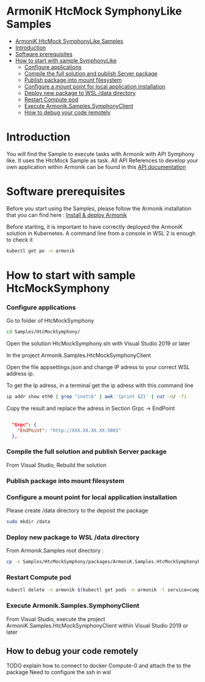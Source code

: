 # ArmoniK HtcMock SymphonyLike Samples
- [ArmoniK HtcMock SymphonyLike Samples](#armonik-htcmock-symphonylike-samples)
- [Introduction <a name="introduction"></a>](#introduction-)
- [Software prerequisites <a name="software-prerequisites"></a>](#software-prerequisites-)
- [How to start with sample SymphonyLike](#how-to-start-with-sample-symphonylike)
    - [Configure applications](#configure-applications)
    - [Compile the full solution and publish Server package](#compile-the-full-solution-and-publish-server-package)
    - [Publish package into mount filesystem](#publish-package-into-mount-filesystem)
    - [Configure a mount point for local application installation](#configure-a-mount-point-for-local-application-installation)
    - [Deploy new package to WSL /data directory](#deploy-new-package-to-wsl-data-directory)
    - [Restart Compute pod](#restart-compute-pod)
    - [Execute Armonik.Samples.SymphonyClient](#execute-armoniksamplessymphonyclient)
  - [How to debug your code remotely](#how-to-debug-your-code-remotely)

# Introduction <a name="introduction"></a>

You will find the Sample to execute tasks with Armonik with API Symphony like. It uses the HtcMock Sample as task.
All API References to develop your own application within Armonik can be found in this [API documentation](Documentation/Home.md)

# Software prerequisites <a name="software-prerequisites"></a>

Before you start using the Samples, please follow the Armonik installation that you can find here :
[Install & deploy Armonik](https://github.com/aneoconsulting/armonik/blob/main/infrastructure/README.md)

Before starting, it is important to have correctly deployed the ArmoniK solution in Kubernetes. A command line from a console in WSL 2 is enough to check it
```bash
kubectl get po -n armonik
```

# How to start with sample HtcMockSymphony


### Configure applications
Go to folder of HtcMockSymphony
```bash
cd Samples/HtcMockSymphony/
```
Open the solution HtcMockSymphony.sln with Visual Studio 2019 or later

In the project Armonik.Samples.HtcMockSymphonyClient

Open the file appsettings.json and change IP adress to your correct WSL address ip.

To get the Ip adress, in a terminal get the ip adress with this command line

```bash
ip addr show eth0 | grep "inet\b" | awk '{print $2}' | cut -d/ -f1
```
Copy the result and replace the adress in Section Grpc -> EndPoint
```json

  "Grpc": {
    "EndPoint": "http://XXX.XX.XX.XX:5001"
  },
```

### Compile the full solution and publish Server package
From Visual Studio, Rebuild the solution


### Publish package into mount filesystem

### Configure a mount point for local application installation
Please create /data directory to the deposit the package
```bash
sudo mkdir /data
```

### Deploy new package to WSL /data directory
From Armonik.Samples root directory :
```bash
cp -v Samples/HtcMockSymphony/packages/ArmoniK.Samples.HtcMockSymphonyPackage-v1.0.0.zip /data/
```

### Restart Compute pod
```bash
kubectl delete -n armonik $(kubectl get pods -n armonik -l service=compute-plane --no-headers=true -o name)
```

### Execute Armonik.Samples.SymphonyClient

From Visual Studio, execute the project ArmoniK.Samples.HtcMockSymphonyClient within Visual Studio 2019 or later


## How to debug your code remotely
TODO explain how to connect to docker Compute-0 and attach the to the package
Need to configure the ssh in wsl
